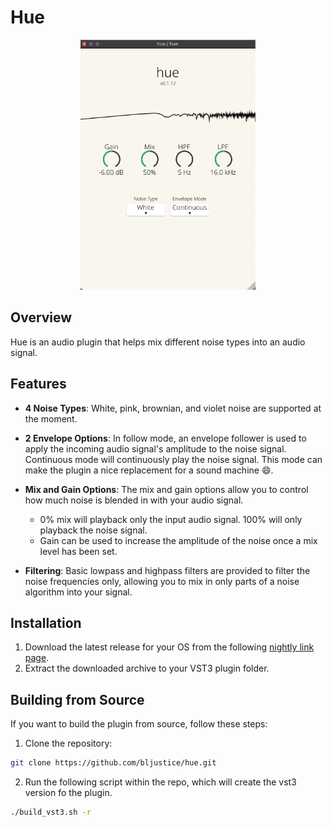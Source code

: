# Hue
<p align="center">
<img height="400" src="./plugin.png">
</p>

## Overview

Hue is an audio plugin that helps mix different noise types into an audio signal.

## Features

- **4 Noise Types**: White, pink, brownian, and violet noise are supported at the moment.

- **2 Envelope Options**: In follow mode, an envelope follower is used to apply the incoming audio signal's amplitude to the noise signal. Continuous mode will continuously play the noise signal. This mode can make the plugin a nice replacement for a sound machine :smile:.

- **Mix and Gain Options**: The mix and gain options allow you to control how much noise is blended in with your audio signal.
    - 0% mix will playback only the input audio signal. 100% will only playback the noise signal.
    - Gain can be used to increase the amplitude of the noise once a mix level has been set.
  
- **Filtering**: Basic lowpass and highpass filters are provided to filter the noise frequencies only, allowing you to mix in only parts of a noise algorithm into your signal.

## Installation

1. Download the latest release for your OS from the following [nightly link page](https://nightly.link/bljustice/hue/workflows/build/main).
2. Extract the downloaded archive to your VST3 plugin folder.

## Building from Source

If you want to build the plugin from source, follow these steps:

1. Clone the repository:

```bash
git clone https://github.com/bljustice/hue.git
```
2. Run the following script within the repo, which will create the vst3 version fo the plugin.
```bash
./build_vst3.sh -r
```

